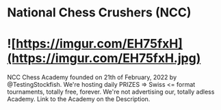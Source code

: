 # National Chess Crushers (NCC)
![https://imgur.com/EH75fxH](https://imgur.com/EH75fxH.jpg)
================================================

NCC Chess Academy founded on 21th of February, 2022 by @TestingStockfish. We're hosting daily PRIZES => Swiss <= format tournaments, totally free, forever. We're not advertising our, totally adless Academy. Link to the Academy on the Description. 
